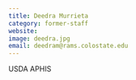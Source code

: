 ```yaml
---
title: Deedra Murrieta
category: former-staff
website:
image: deedra.jpg
email: deedram@rams.colostate.edu
---
```

  
USDA APHIS
